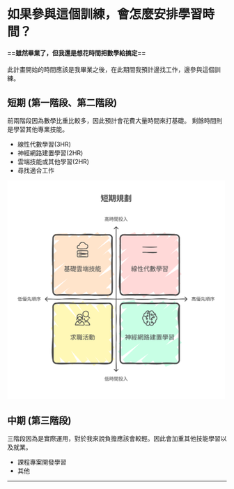 # 如果參與這個訓練，會怎麼安排學習時間？

#### ==雖然畢業了，但我還是想花時間把數學給搞定==

此計畫開始的時間應該是我畢業之後，在此期間我預計邊找工作，邊參與這個訓練。

## **短期 (第一階段、第二階段)**

前兩階段因為數學比重比較多，因此預計會花費大量時間來打基礎。
剩餘時間則是學習其他專業技能。

- 線性代數學習(3HR)
- 神經網路建置學習(2HR)
- 雲端技能或其他學習(2HR)
- 尋找適合工作

<img src="time.svg" alt="示例圖片" width="500" height="500">

## **中期 (第三階段)**

三階段因為是實際運用，對於我來說負擔應該會較輕。因此會加重其他技能學習以及就業。

- 課程專案開發學習
- 其他

---
